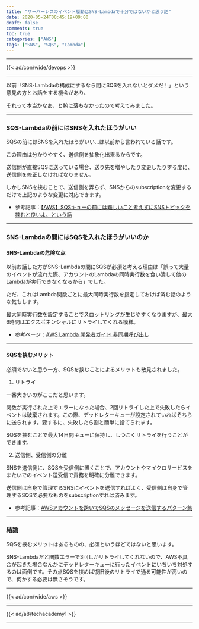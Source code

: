 ```yaml
---
title: "サーバーレスのイベント駆動はSNS-Lambdaで十分ではないかと思う話"
date: 2020-05-24T00:45:19+09:00
draft: false
comments: true
toc: true
categories: ["AWS"]
tags: ["SNS", "SQS", "Lambda"]
---
```


<!--more-->

---

{{< ad/con/wide/devops >}}

---

以前「SNS-Lambdaの構成にするなら間にSQSを入れないとダメだ！」という意見の方とお話をする機会があり、

それって本当かなあ、と腑に落ちなかったので考えてみました。

---

### SQS-Lambdaの前にはSNSを入れたほうがいい

SQSの前にはSNSを入れたほうがいい…は以前から言われている話です。

この理由は分かりやすく、送信側を抽象化出来るからです。

送信側が直接SQSに送っている場合、送り先を増やしたり変更したりする度に、送信側を修正しなければなりません。

しかしSNSを挟むことで、送信側を弄らず、SNSからのsubscriptionを変更するだけで上記のような変更に対応できます。

- 参考記事：[【AWS】SQSキューの前には難しいこと考えずにSNSトピックを挟むと良いよ、という話](https://dev.classmethod.jp/articles/sns-topic-should-be-placed-behind-sqs-queue/)

---

### SNS-Lambdaの間にはSQSを入れたほうがいいのか

#### SNS-Lambdaの危険な点

以前お話した方がSNS-Lambdaの間にSQSが必須と考える理由は「誤って大量のイベントが流れた際、アカウントのLambdaの同時実行数を食い潰して他のLambdaが実行できなくなるから」でした。

ただ、これはLambda関数ごとに最大同時実行数を指定しておけば済む話のような気もします。

最大同時実行数を設定することでスロットリングが生じやすくなりますが、最大6時間はエクスポネンシャルにリトライしてくれる模様。

- 参考ページ：[AWS Lambda 開発者ガイド 非同期呼び出し](https://docs.aws.amazon.com/ja_jp/lambda/latest/dg/invocation-async.html)

---

#### SQSを挟むメリット

必須でないと思う一方、SQSを挟むことによるメリットも散見されました。

1. リトライ

一番大きいのがここだと思います。

関数が実行された上でエラーになった場合、2回リトライした上で失敗したらイベントは破棄されます。この際、デッドレターキューが設定されていればそちらに送られます。要するに、失敗したら割と簡単に捨てられます。

SQSを挟むことで最大14日間キューに保持し、しつこくリトライを行うことができます。

2. 送信側、受信側の分離

SNSを送信側に、SQSを受信側に置くことで、アカウントやマイクロサービスをまたいでのイベント送受信で責務を明確に分離できます。

送信側は自身で管理するSNSにイベントを送信すればよく、受信側は自身で管理するSQSで必要なものをsubscriptionすれば済みます。

- 参考記事：[AWSアカウントを跨いでSQSのメッセージを送信するパターン集](https://dev.classmethod.jp/articles/cross-account-sqs-message-send-patterns/)

---

### 結論

SQSを挟むメリットはあるものの、必須というほどではないと思います。

SNS-Lambdaだと関数エラーで3回しかリトライしてくれないので、AWS不具合が起きた場合なんかにデッドレターキューに行ったイベントにいちいち対処するのは面倒です。その点SQSを挟めば復旧後のリトライで通る可能性が高いので、何かする必要は無さそうです。

---

{{< ad/con/wide/aws >}}

---

{{< ad/a8/techacademy1 >}}

---
